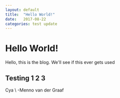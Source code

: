 ```yaml
---
layout: default
title:  "Hello World!"
date:   2017-08-22
categories: test update
---
```

# Hello World!

Hello, this is the blog.
We'll see if this ever gets used

## Testing 1 2 3

Cya \\
-Menno van der Graaf

